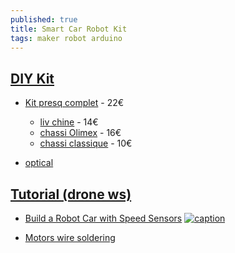 ```yaml
---
published: true
title: Smart Car Robot Kit
tags: maker robot arduino
---
```

## [DIY Kit](https://www.youtube.com/watch?v=oQQpAACa3ac)
- [Kit presq complet](https://www.amazon.fr/gp/product/B074CXBC7H/ref=ox_sc_act_title_1?smid=ALQRUEOFNLJH&psc=1) - 22€
	- [liv chine](https://www.amazon.fr/Homyl-Ch%C3%A2ssis-Intelligent-Voiture-Arduino/dp/B07H28JMBM/ref=pd_sbs_21_20?_encoding=UTF8&pd_rd_i=B07H28JMBM&pd_rd_r=06179ef3-e781-49b6-8e13-b8614ea14222&pd_rd_w=UbFSA&pd_rd_wg=9W9ys&pf_rd_p=ce0bf35d-908d-4dcb-a083-3a6e21394b79&pf_rd_r=F00ZCZVZQYP9P9V0DZWH&psc=1&refRID=F00ZCZVZQYP9P9V0DZWH) - 14€
	- [chassi Olimex](https://www.amazon.fr/ROBOT-2WD-KIT2-FT-DC-002-Build-Bot-Crumblebot-Mindsets/dp/B01L3QAR7A/ref=pd_sbs_147_1/258-9749349-9575629?_encoding=UTF8&pd_rd_i=B01L3QAR7A&pd_rd_r=8ada5f73-0e99-46b8-a3b4-dd0867a66ad8&pd_rd_w=H5kV3&pd_rd_wg=UXXer&pf_rd_p=ce0bf35d-908d-4dcb-a083-3a6e21394b79&pf_rd_r=151WXRYCVJ695BBW9N5K&psc=1&refRID=151WXRYCVJ695BBW9N5K) - 16€
    - [chassi classique](https://www.amazon.fr/DollaTek-Encodeur-Intelligent-Vitesse-Batterie/dp/B07F73HY34/ref=pd_sbs_107_2/258-9749349-9575629?_encoding=UTF8&pd_rd_i=B07F73HY34&pd_rd_r=06b0c6c7-cfea-4ec0-b0fe-b276b6a26050&pd_rd_w=ZX8OX&pd_rd_wg=8wPdv&pf_rd_p=ce0bf35d-908d-4dcb-a083-3a6e21394b79&pf_rd_r=GY5D1FFGYXSKQA36KSGD&psc=1&refRID=GY5D1FFGYXSKQA36KSGD) - 10€

- [optical](https://www.amazon.fr/WINGONEER-m%C3%A9canique-dimprimante-num%C3%A9rique-ordinateur/dp/B077X8XL56/ref=pd_sbs_147_3/258-9749349-9575629?_encoding=UTF8&pd_rd_i=B077X8XL56&pd_rd_r=5356eeb9-c09c-41a7-bb96-f3b839823544&pd_rd_w=S12a9&pd_rd_wg=YShkD&pf_rd_p=ce0bf35d-908d-4dcb-a083-3a6e21394b79&pf_rd_r=HB9RTX79GTGY3G57CRQW&psc=1&refRID=HB9RTX79GTGY3G57CRQW)

## [Tutorial (drone ws)](https://dronebotworkshop.com/robot-car-with-speed-sensors/)

- [Build a Robot Car with Speed Sensors](https://www.youtube.com/watch?v=oQQpAACa3ac)
[![caption](https://img.youtube.com/vi/oQQpAACa3ac/0.jpg)](https://www.youtube.com/watch?v=oQQpAACa3ac)

- [Motors wire soldering](https://www.youtube.com/watch?v=5sWXx3OHlbs)

